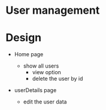# User management

# Design

- Home page

  - show all users
    - view option
    - delete the user by id

- userDetails page
  - edit the user data
